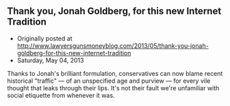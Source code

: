 ## Thank you, Jonah Goldberg, for this new Internet Tradition

 * Originally posted at http://www.lawyersgunsmoneyblog.com/2013/05/thank-you-jonah-goldberg-for-this-new-internet-tradition
 * Saturday, May 04, 2013

Thanks to Jonah's brilliant formulation, conservatives can now blame recent historical "traffic" — of an unspecified age and purview — for every vile thought that leaks through their lips. It's not their fault we're unfamiliar with social etiquette from whenever it was.